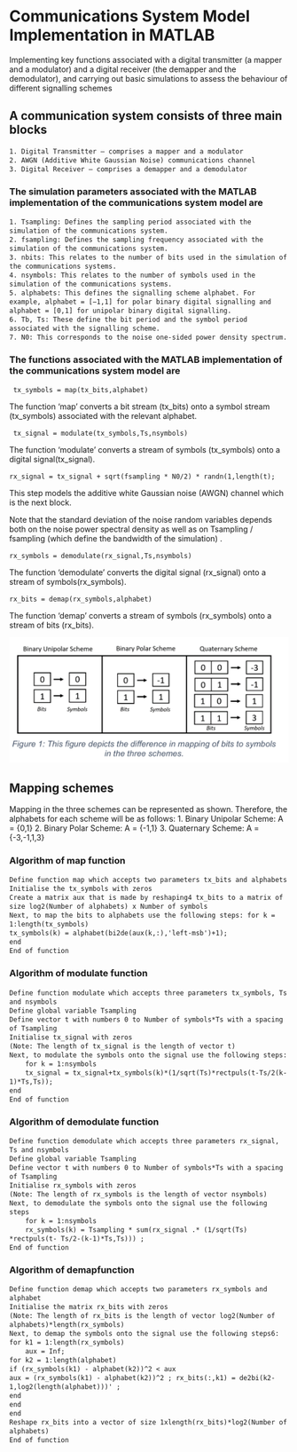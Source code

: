 # Communications System Model Implementation in MATLAB

 Implementing key functions associated with a digital transmitter (a mapper and a modulator) and a digital receiver (the demapper and the demodulator), and carrying out basic simulations to assess the behaviour of different signalling schemes

## A communication system consists of three main blocks

    1. Digital Transmitter – comprises a mapper and a modulator
    2. AWGN (Additive White Gaussian Noise) communications channel
    3. Digital Receiver – comprises a demapper and a demodulator

### The simulation parameters associated with the MATLAB implementation of the communications system model are

    1. Tsampling: Defines the sampling period associated with the simulation of the communications system.
    2. fsampling: Defines the sampling frequency associated with the simulation of the communications system.
    3. nbits: This relates to the number of bits used in the simulation of the communications systems.
    4. nsymbols: This relates to the number of symbols used in the simulation of the communications systems.
    5. alphabets: This defines the signalling scheme alphabet. For example, alphabet = [−1,1] for polar binary digital signalling and alphabet = [0,1] for unipolar binary digital signalling.
    6. Tb, Ts: These define the bit period and the symbol period associated with the signalling scheme.
    7. N0: This corresponds to the noise one-sided power density spectrum.

### The functions associated with the MATLAB implementation of the communications system model are

     tx_symbols = map(tx_bits,alphabet)

The function ‘map’ converts a bit stream (tx_bits) onto a symbol stream (tx_symbols) associated with the relevant alphabet.

     tx_signal = modulate(tx_symbols,Ts,nsymbols)

The function ‘modulate’ converts a stream of symbols (tx_symbols) onto a digital signal(tx_signal).

    rx_signal = tx_signal + sqrt(fsampling * N0/2) * randn(1,length(t);

This step models the additive white Gaussian noise (AWGN) channel which is the next block.

Note that the standard deviation of the noise random variables depends both on the noise power spectral density as well as on Tsampling / fsampling (which define the bandwidth of the simulation) .

    rx_symbols = demodulate(rx_signal,Ts,nsymbols)

The function ‘demodulate’ converts the digital signal (rx_signal) onto a stream of symbols(rx_symbols).

    rx_bits = demap(rx_symbols,alphabet)

The function ‘demap’ converts a stream of symbols (rx_symbols) onto a stream of bits (rx_bits).

![Bit To Symbol Mapping](/Images/BitToSymbolMapping.png)

## Mapping schemes

 Mapping in the three schemes can be represented as shown. Therefore, the alphabets for each scheme will be as follows:
        1. Binary Unipolar Scheme: A = {0,1}
        2. Binary Polar Scheme: A = {-1,1}
        3. Quaternary Scheme: A = {-3,-1,1,3}

### Algorithm of map function

    Define function map which accepts two parameters tx_bits and alphabets
    Initialise the tx_symbols with zeros
    Create a matrix aux that is made by reshaping4 tx_bits to a matrix of size log2(Number of alphabets) x Number of symbols
    Next, to map the bits to alphabets use the following steps: for k = 1:length(tx_symbols)
    tx_symbols(k) = alphabet(bi2de(aux(k,:),'left-msb')+1);
    end
    End of function

### Algorithm of modulate function

    Define function modulate which accepts three parameters tx_symbols, Ts and nsymbols
    Define global variable Tsampling
    Define vector t with numbers 0 to Number of symbols*Ts with a spacing of Tsampling
    Initialise tx_signal with zeros
    (Note: The length of tx_signal is the length of vector t)
    Next, to modulate the symbols onto the signal use the following steps:
        for k = 1:nsymbols
        tx_signal = tx_signal+tx_symbols(k)*(1/sqrt(Ts)*rectpuls(t-Ts/2(k- 1)*Ts,Ts));
    end
    End of function

### Algorithm of demodulate function

    Define function demodulate which accepts three parameters rx_signal, Ts and nsymbols
    Define global variable Tsampling
    Define vector t with numbers 0 to Number of symbols*Ts with a spacing of Tsampling
    Initialise rx_symbols with zeros
    (Note: The length of rx_symbols is the length of vector nsymbols)
    Next, to demodulate the symbols onto the signal use the following steps
        for k = 1:nsymbols
        rx_symbols(k) = Tsampling * sum(rx_signal .* (1/sqrt(Ts) *rectpuls(t- Ts/2-(k-1)*Ts,Ts))) ;
    End of function

### Algorithm of demapfunction

    Define function demap which accepts two parameters rx_symbols and alphabet
    Initialise the matrix rx_bits with zeros
    (Note: The length of rx_bits is the length of vector log2(Number of alphabets)*length(rx_symbols)
    Next, to demap the symbols onto the signal use the following steps6:
    for k1 = 1:length(rx_symbols)
        aux = Inf;
    for k2 = 1:length(alphabet)
    if (rx_symbols(k1) - alphabet(k2))^2 < aux
    aux = (rx_symbols(k1) - alphabet(k2))^2 ; rx_bits(:,k1) = de2bi(k2-1,log2(length(alphabet)))' ;
    end
    end
    end
    Reshape rx_bits into a vector of size 1xlength(rx_bits)*log2(Number of alphabets)
    End of function
